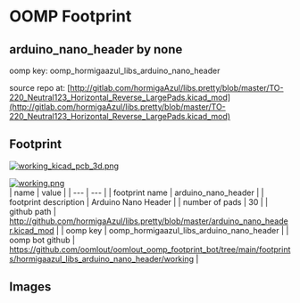 # OOMP Footprint  
## arduino_nano_header  by none  
  
oomp key: oomp_hormigaazul_libs_arduino_nano_header  
  
source repo at: [http://gitlab.com/hormigaAzul/libs.pretty/blob/master/TO-220_Neutral123_Horizontal_Reverse_LargePads.kicad_mod](http://gitlab.com/hormigaAzul/libs.pretty/blob/master/TO-220_Neutral123_Horizontal_Reverse_LargePads.kicad_mod)  
## Footprint  
  
[![working_kicad_pcb_3d.png](working_kicad_pcb_3d_600.png)](working_kicad_pcb_3d.png)  
  
[![working.png](working_600.png)](working.png)  
| name | value | 
| --- | --- | 
| footprint name | arduino_nano_header | 
| footprint description | Arduino Nano Header | 
| number of pads | 30 | 
| github path | http://github.com/hormigaAzul/libs.pretty/blob/master/arduino_nano_header.kicad_mod | 
| oomp key | oomp_hormigaazul_libs_arduino_nano_header | 
| oomp bot github | https://github.com/oomlout/oomlout_oomp_footprint_bot/tree/main/footprints/hormigaazul_libs_arduino_nano_header/working | 
## Images  
